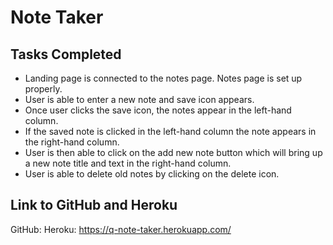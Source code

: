 # Note Taker

## Tasks Completed

- Landing page is connected to the notes page. Notes page is set up properly.
- User is able to enter a new note and save icon appears.
- Once user clicks the save icon, the notes appear in the left-hand column.
- If the saved note is clicked in the left-hand column the note appears in the right-hand column.
- User is then able to click on the add new note button which will bring up a new note title and text in the right-hand column.
- User is able to delete old notes by clicking on the delete icon.

## Link to GitHub and Heroku

GitHub:
Heroku: https://q-note-taker.herokuapp.com/
